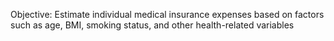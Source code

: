 Objective: Estimate individual medical insurance expenses based on factors such as age,
BMI, smoking status, and other health-related variables
